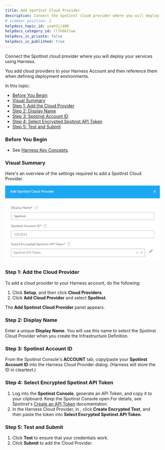 ```yaml
---
title: Add SpotInst Cloud Provider
description: Connect the SpotInst cloud provider where you will deploy your services using Harness.
# sidebar_position: 2
helpdocs_topic_id: uxah3ji489
helpdocs_category_id: ll7h8ktlwe
helpdocs_is_private: false
helpdocs_is_published: true
---
```


Connect the SpotInst cloud provider where you will deploy your services using Harness.

You add cloud providers to your Harness Account and then reference them when defining deployment environments.

In this topic:

* [Before You Begin](#before_you_begin)
* [Visual Summary](#visual_summary)
* [Step 1: Add the Cloud Provider](#step_1_add_the_cloud_provider)
* [Step 2: Display Name](#step_2_display_name)
* [Step 3: Spotinst Account ID](#step_3_spotinst_account_id)
* [Step 4: Select Encrypted Spotinst API Token](#step_4_select_encrypted_spotinst_api_token)
* [Step 5: Test and Submit](#step_5_test_and_submit)

### Before You Begin

* See [Harness Key Concepts](https://docs.harness.io/article/4o7oqwih6h-harness-key-concepts).

### Visual Summary

Here's an overview of the settings required to add a SpotInst Cloud Provider.

![](./static/add-spot-inst-cloud-provider-03.png)

### Step 1: Add the Cloud Provider

To add a cloud provider to your Harness account, do the following:

1. Click **Setup**, and then click **Cloud Providers**.
2. Click **Add Cloud Provider** and select **SpotInst**.

The **Add Spotinst Cloud Provider** panel appears.

### Step 2: Display Name

Enter a unique **Display Name**. You will use this name to select the Spotinst Cloud Provider when you create the Infrastructure Definition.

### Step 3: Spotinst Account ID

From the Spotinst Console's **ACCOUNT** tab, copy/paste your **Spotinst Account ID** into the Harness Cloud Provider dialog. (Harness will store the ID in cleartext.)

### Step 4: Select Encrypted Spotinst API Token

1. Log into the **Spotinst Console**, generate an API Token, and copy it to your clipboard. Keep the Spotinst Console open.For details, see Spotinst's [Create an API Token](https://docs.spot.io/administration/api/create-api-token?id=create-an-api-token) documentation.
2. In the Harness Cloud Provider, in , click **Create Encrypted Text**, and then paste the token into **Select Encrypted Spotinst API Token**.

### Step 5: Test and Submit

1. Click **Test** to ensure that your credentials work.
2. Click **Submit** to add the Cloud Provider.

